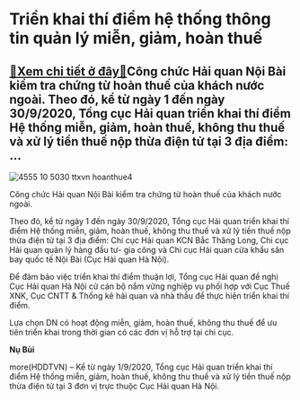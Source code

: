 Triển khai thí điểm hệ thống thông tin quản lý miễn, giảm, hoàn thuế
====================================================================

[:gift:Xem chi tiết ở đây:gift:](https://hddtvn.com/trien-khai-thi-diem-he-thong-thong-tin-quan-ly-mien-giam-hoan-thue/)Công chức Hải quan Nội Bài kiểm tra chứng từ hoàn thuế của khách nước ngoài. Theo đó, kể từ ngày 1 đến ngày 30/9/2020, Tổng cục Hải quan triển khai thí điểm Hệ thống miễn, giảm, hoàn thuế, không thu thuế và xử lý tiền thuế nộp thừa điện tử tại 3 địa điểm: …
-----------------------------------------------------------------------------------------------------------------------------------------------------------------------------------------------------------------------------------------------------------------





![4555 10 5030 ttxvn hoanthue4](https://haiquanonline.com.vn/stores/news_dataimages/hungdn/052019/23/10/in_article/4555_10-5030_ttxvn_hoanthue4.jpg?rt=20200827162010 "Công chức Hải quan Nội Bài kiểm tra chứng từ hoàn thuế của khách nước ngoài. Ảnh: S.T.")


Công chức Hải quan Nội Bài kiểm tra chứng từ hoàn thuế của khách nước ngoài.



Theo đó, kể từ ngày 1 đến ngày 30/9/2020, Tổng cục Hải quan triển khai thí điểm Hệ thống miễn, giảm, hoàn thuế, không thu thuế và xử lý tiền thuế nộp thừa điện tử tại 3 địa điểm: Chi cục Hải quan KCN Bắc Thăng Long, Chi cục Hải quan quản lý hàng đầu tư- gia công và Chi cục Hải quan cửa khẩu sân bay quốc tế Nội Bài (Cục Hải quan Hà Nội).


Để đảm bảo việc triển khai thí điểm thuận lợi, Tổng cục Hải quan đề nghị Cục Hải quan Hà Nội cử cán bộ nắm vững nghiệp vụ phối hợp với Cục Thuế XNK, Cục CNTT & Thống kê hải quan và nhà thầu để thực hiện triển khai thí điểm.


Lựa chọn DN có hoạt động miễn, giảm, hoàn thuế, không thu thuế để ưu tiên triển khai trong thời gian có các đơn vị hỗ trợ tại chi cục.




**Nụ Bùi**



more(HDDTVN) – Kể từ ngày 1/9/2020, Tổng cục Hải quan triển khai thí điểm Hệ thống miễn, giảm, hoàn thuế, không thu thuế và xử lý tiền thuế nộp thừa điện tử tại 3 đơn vị trực thuộc Cục Hải quan Hà Nội.

